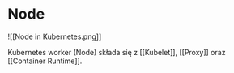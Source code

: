 # Node

![[Node in Kubernetes.png]]

Kubernetes worker (Node) składa się z [[Kubelet]], [[Proxy]] oraz [[Container Runtime]].

